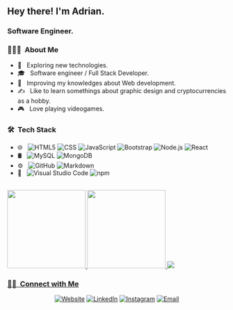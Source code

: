 

<h2> Hey there! I'm Adrian.</h2>
<h3> Software Engineer.</h3>

<h3> 👨🏻‍💻 &nbsp;About Me </h3>

- 🤔 &nbsp; Exploring new technologies.
- 🎓 &nbsp; Software engineer / Full Stack Developer.
- 🌱 &nbsp; Improving my knowledges about Web development.
- ✍️ &nbsp; Like to learn somethings about graphic design and cryptocurrencies as a hobby.
- 🎮 &nbsp; Love playing videogames.

<h3> 🛠 &nbsp;Tech Stack</h3>


- 🌐 &nbsp;
  ![HTML5](https://img.shields.io/badge/-HTML5-333333?style=flat&logo=HTML5)
  ![CSS](https://img.shields.io/badge/-CSS-333333?style=flat&logo=CSS3&logoColor=1572B6)
  ![JavaScript](https://img.shields.io/badge/-JavaScript-333333?style=flat&logo=javascript)
  ![Bootstrap](https://img.shields.io/badge/-Bootstrap-333333?style=flat&logo=bootstrap&logoColor=563D7C)
  ![Node.js](https://img.shields.io/badge/-Node.js-333333?style=flat&logo=node.js)
  ![React](https://img.shields.io/badge/-React-333333?style=flat&logo=react)
- 🛢 &nbsp;
  ![MySQL](https://img.shields.io/badge/-MySQL-333333?style=flat&logo=mysql)
  ![MongoDB](https://img.shields.io/badge/-MongoDB-333333?style=flat&logo=mongodb)
- ⚙️ &nbsp;
  ![GitHub](https://img.shields.io/badge/-GitHub-333333?style=flat&logo=github)
  ![Markdown](https://img.shields.io/badge/-Markdown-333333?style=flat&logo=markdown)
- 🔧 &nbsp;
  ![Visual Studio Code](https://img.shields.io/badge/-Visual%20Studio%20Code-333333?style=flat&logo=visual-studio-code&logoColor=007ACC)
   ![npm](https://img.shields.io/npm/v/npm.svg?logo=npm)



<br/>

<a href="https://github.com/Adrianjm1">
  <img height="180em" src="https://github-readme-stats.vercel.app/api?username=adrianjm1&theme=dark&show_icons=true&count_private=true&hide=stars,issues" />
  <img height="180em" src="https://github-readme-stats.vercel.app/api/top-langs/?username=adrianjm1&theme=dark&layout=compact" />
<img src="https://streak-stats.demolab.com/?user=adrianjm1&theme=dark" />

<!--

<a href="https://github.com/Adrianjm1">
<img src="https://streak-stats.demolab.com/?user=adrianjm1&theme=dark" />
</a>

-->
<br/>

<h3> 🤝🏻 &nbsp;Connect with Me </h3>

<p align="center">
<a href="https://adrianjm1.github.io/Personal-Website/"><img alt="Website" src="https://img.shields.io/badge/Website-https://adrianjm1.github.io/Personal-Website/"></a>
<a href="https://www.linkedin.com/in/adrian-molina-187721207/"><img alt="LinkedIn" src="https://img.shields.io/badge/LinkedIn-Adrian%20Molina-blue?style=flat-square&logo=linkedin"></a>
<a href="https://www.instagram.com/adrianjm01/"><img alt="Instagram" src="https://img.shields.io/badge/Instagram-adrianjm01_-blue?style=flat-square&logo=instagram"></a>
<a href="mailto:adrianmolina39@gmail.com"><img alt="Email" src="https://img.shields.io/badge/Email-adrianmolina39-blue?style=flat-square&logo=gmail"></a>
</p>



<!--
**Adrianjm1/Adrianjm1** is a ✨ _special_ ✨ repository because its `README.md` (this file) appears on your GitHub profile.

Here are some ideas to get you started:

- 🔭 I’m currently working on ...
- 🌱 I’m currently learning ...
- 👯 I’m looking to collaborate on ...
- 🤔 I’m looking for help with ...
- 💬 Ask me about ...
- 📫 How to reach me: ...
- 😄 Pronouns: ...
- ⚡ Fun fact: ...
-->
